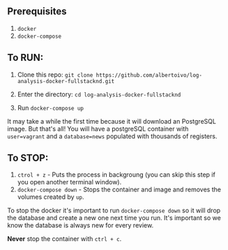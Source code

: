## Prerequisites

1. `docker`
2. `docker-compose`

## To RUN:

1. Clone this repo: `git clone https://github.com/albertoivo/log-analysis-docker-fullstacknd.git`

2. Enter the directory: `cd log-analysis-docker-fullstacknd`

3. Run `docker-compose up`

It may take a while the first time because it will download an PostgreSQL image. But that's all! You will have a postgreSQL container with `user=vagrant` and a `database=news` populated with thousands of registers.

## To STOP:

1. `ctrol + z` - Puts the process in backgroung (you can skip this step if you open another terminal window).
2. `docker-compose down` - Stops the container and image and removes the volumes created by `up`.

To stop the docker it's important to run `docker-compose down` so it will drop the database and create a new one next time you run. It's important so we know the database is always new for every review.

**Never** stop the container with `ctrl + c`.
